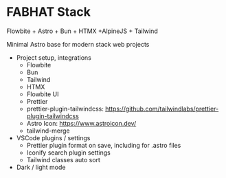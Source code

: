 # FABHAT Stack

Flowbite + Astro + Bun + HTMX +AlpineJS + Tailwind

Minimal Astro base for modern stack web projects

- Project setup, integrations
  - Flowbite
  - Bun
  - Tailwind
  - HTMX
  - Flowbite UI
  - Prettier
  - prettier-plugin-tailwindcss: https://github.com/tailwindlabs/prettier-plugin-tailwindcss
  - Astro Icon: https://www.astroicon.dev/
  - tailwind-merge
- VSCode plugins / settings
  - Prettier plugin format on save, including for .astro files
  - Iconify search plugin settings
  - Tailwind classes auto sort
- Dark / light mode
